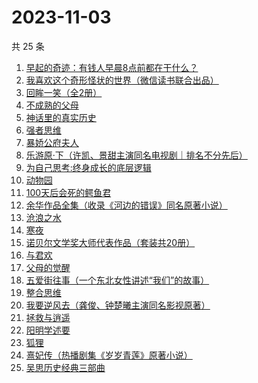 # 2023-11-03

共 25 条

<!-- BEGIN WEREAD -->
<!-- 最后更新时间 2023-11-03 10:15:50 +0800 -->
1. [早起的奇迹：有钱人早晨8点前都在干什么？](https://weread.qq.com/web/bookDetail/0bb32090813ab7e9eg011a71)
1. [我喜欢这个奇形怪状的世界（微信读书联合出品）](https://weread.qq.com/web/bookDetail/17532b00813ab8416g014dc0)
1. [回眸一笑（全2册）](https://weread.qq.com/web/bookDetail/18032310813ab8415g019b91)
1. [不成熟的父母](https://weread.qq.com/web/bookDetail/1f032c405ddb491f0218554)
1. [神话里的真实历史](https://weread.qq.com/web/bookDetail/fd432140813ab82cdg0143f2)
1. [强者思维](https://weread.qq.com/web/bookDetail/6fc32eb0813ab8305g011b01)
1. [暴娇公府夫人](https://weread.qq.com/web/bookDetail/25532c80813ab7d71g015c2c)
1. [乐游原·下（许凯、景甜主演同名电视剧｜排名不分先后）](https://weread.qq.com/web/bookDetail/cc4328b0813ab840eg019bc6)
1. [为自己思考:终身成长的底层逻辑](https://weread.qq.com/web/bookDetail/dc1326c0813ab8376g017276)
1. [动物园](https://weread.qq.com/web/bookDetail/fd632d3071e3ac09fd6cd6d)
1. [100天后会死的鳄鱼君](https://weread.qq.com/web/bookDetail/46832af0813ab6e18g011743)
1. [余华作品全集（收录《河边的错误》同名原著小说）](https://weread.qq.com/web/bookDetail/c43328407166ef2bc433a32)
1. [沧浪之水](https://weread.qq.com/web/bookDetail/7c632ef05a49197c62b53f0)
1. [寒夜](https://weread.qq.com/web/bookDetail/c2732eb0813ab83d6g016e2d)
1. [诺贝尔文学奖大师代表作品（套装共20册）](https://weread.qq.com/web/bookDetail/73b32570716b19c173b173b)
1. [与君欢](https://weread.qq.com/web/bookDetail/18c32a40813ab83dag018fcb)
1. [父母的觉醒](https://weread.qq.com/web/bookDetail/84132250538783841807d5c)
1. [五爱街往事（一个东北女性讲述“我们”的故事）](https://weread.qq.com/web/bookDetail/12532c60813ab83e4g012564)
1. [整合思维](https://weread.qq.com/web/bookDetail/81b325f0813ab83a9g012ed3)
1. [我要逆风去（龚俊、钟楚曦主演同名影视原著）](https://weread.qq.com/web/bookDetail/79d32340813ab83b2g0125c0)
1. [拯救与逍遥](https://weread.qq.com/web/bookDetail/a9b32950813ab8407g0191cb)
1. [阳明学述要](https://weread.qq.com/web/bookDetail/86e32470813ab83d2g014f2b)
1. [狐狸](https://weread.qq.com/web/bookDetail/d4c32730813ab83e7g0123f1)
1. [熹妃传（热播剧集《岁岁青莲》原著小说）](https://weread.qq.com/web/bookDetail/a7d326d0813ab8409g01957a)
1. [吴思历史经典三部曲](https://weread.qq.com/web/bookDetail/98932220813ab83c5g0175c0)
<!-- END WEREAD -->